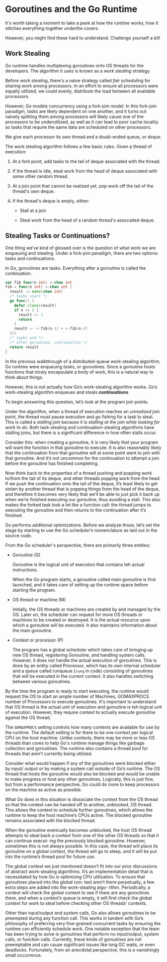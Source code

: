 # Goroutines and the Go Runtime

It's worth taking a moment to take a peek at how the runtime works, how it stitches everything together underthe covers.

However, you might find these hard to understand. Challenge yourself a bit!

## Work Stealing

Go runtime handles multiplexing goroutines onto OS threads for the developers. The algorithm it uses is known as a _work stealing_ strategy.

Before _work stealing_, there's a naive strategy called _fair scheduling_ for sharing work among processors. In an effort to ensure all processors were equally utilized, we could evenly, distribute the load between all available processors.

However, Go models concurrency using a fork-join model. In this fork-join paradigm, tasks are likely dependent on one another, and it turns out naively splitting them among processors will likely cause one of the processors to be underutilized, as well as it can lead to poor cache locality as tasks that require the same data are scheduled on other processors.

We give each processor its own thread and a doubl-ended queue, or _deque_.

The work stealing algorithm follows a few basic rules. Given a thread of execution:

1. At a fork point, add tasks to the tail of deque associated with the thread.

1. If the thread is idle, steal work from the head of deque associated with some other random thread.

1. At a join point that cannot be realized yet, pop work off the tail of the thread's own deque.

1. If the thread's deque is empty, either:

   - Stall at a join

   - Steal work from the head of a random thread's assocaited deque.

## Stealing Tasks or Continuations?

One thing we’ve kind of glossed over is the question of what work we are enqueuing and stealing. Under a fork-join paradigm, there are two options: tasks and continuations.

In Go, goroutines are tasks. Everything after a goroutine is called the continuation.

```go
var fib func(n int) <-chan int
fib = func(n int) <-chan int {
  result := make(chan int)
  /* tasks start */
  go func() {
    defer close(result)
    if n <= 2 {
      result <- 1
      return
    }
    result <- <-fib(n-1) + <-fib(n-2)
  }()
  /* tasks end */
  /* after goroutine, continuation */
  return result
}
```

In the previous walkthrough of a distributed-queue work-stealing algorithm, Go runtime were enqueuing _tasks_, or goroutines. Since a goroutine hosts functions that nicely encapsulate a body of work, this is a natural way to think about things.

However, this is not actually how Go’s work-stealing algorithm works. Go’s work-stealing algorithm enqueues and steals **_continuations_**.

To begin answering this question, let’s look at the program join points.

Under the algorithm, when a thread of execution reaches an _unrealized join point_, the thread must pause execution and go fishing for a task to steal. This is called a _stalling join_ because it is _stalling at the join while looking for work to do_. Both task-stealing and continuation-stealing algorithms have stalling joins, but there is a significant difference in how often stalls occur.

Consider this: when creating a goroutine, it is very likely that your program will want the function in that goroutine to execute. It is also reasonably likely that the continuation from that goroutine will at some point want to join with that goroutine. And it’s not uncommon for the continuation to attempt a join before the goroutine has finished completing.

Now think back to the properties of a thread pushing and popping work to/from the tail of its deque, and other threads popping work from the head. If we push the continuation onto the tail of the deque, it’s least likely to get stolen by another thread that is popping things from the head of the deque, and therefore it becomes very likely that we’ll be able to just pick it back up when we’re finished executing our goroutine, thus avoiding a stall. This also makes the forked task look a lot like a function call: the thread jumps to executing the goroutine and then returns to the continuation after it’s finished.

Go performs additional optimizations. Before we analyze those, let’s set the stage by starting to use the Go scheduler’s nomenclature as laid out in the source code.

From the Go scheduler's perspective, there are primarily three entities:

- Goroutine (G)

  Goroutine is the logical unit of execution that contains teh actual instructions.

  When the Go program starts, a goroutine called main goroutine is first launched, and it takes care of setting up the runtime space before starting the program.

- OS thread or machine (M)

  Initially, the OS threads or machines are created by and managed by the OS. Later on, the scheduler can request for more OS threads or machines to be created or destroyed. It is the actual resource upon which a goroutine will be executed. It also maintains information about the main goroutine.

- Context or processor (P)

  The program has a global scheduler which takes care of bringing up new OS thread, registering Goroutine, and handling system calls. However, it does not handle the actual execution of goroutines. This is done by an entity called Processor, which has its own internal scheduler and a queue called runqueue (`runq` in code) consisting of goroutines that will be executed in the current context. It also handles switching between various goroutines.

By the time the program is ready to start executing, the runtime would request the OS to start an ample number of Machines, GOMAXPROCS number of Processors to execute goroutines. It's important to understand that OS thread is the actual unit of execution and goroutine is teh logical unit of execution. However, they require context to actually execute goroutine against the OS thread.

The `GOMAXPROCS` setting controls how many contexts are available for use by the runtime. The default setting is for there to be one context per logical CPU on the host machine. Unlike contexts, there may be more or less OS threads than cores to help Go's runtime manage things like garbage collection and goroutines. The runtime also contains a thread pool for threads that aren't currently being utilized.

Consider what would happen if any of the goroutines were blocked either by input/ output or by making a system call outside of Go’s runtime. The OS thread that hosts the goroutine would also be blocked and would be unable to make progress or host any other goroutines. Logically, this is just fine, but from a performance perspective, Go could do more to keep processors on the machine as active as possible.

What Go does in this situation is dissociate the context from the OS thread so that the context can be handed off to another, unblocked, OS thread. This allows the context to schedule further goroutines, which allows the runtime to keep the host machine’s CPUs active. The blocked goroutine remains associated with the blocked thread.

When the goroutine eventually becomes unblocked, the host OS thread attempts to steal back a context from one of the other OS threads so that it can continue execut‐ ing the previously blocked goroutine. However, sometimes this is not always possible. In this case, the thread will place its goroutine on a global context, the thread will go to sleep, and it will be put into the runtime’s thread pool for future use.

The global context we just mentioned doesn’t fit into our prior discussions of abstract work-stealing algorithms. It’s an implementation detail that is necessitated by how Go is optimizing CPU utilization. To ensure that goroutines placed into the global con‐ text aren’t there perpetually, a few extra steps are added into the work-stealing algo‐ rithm. Periodically, a context will check the global context to see if there are any goroutines there, and when a context’s queue is empty, it will first check the global context for work to steal before checking other OS threads’ contexts.

Other than input/output and system calls, Go also allows goroutines to be preempted during any function call. This works in tandem with Go’s philosophy of preferring very fine-grained concurrent tasks by ensuring the runtime can efficiently schedule work. One notable exception that the team has been trying to solve is goroutines that perform no input/output, system calls, or function calls. Currently, these kinds of goroutines are not preemptable and can cause significant issues like long GC waits, or even deadlocks. Fortunately, from an anecdotal perspective, this is a vanishingly small occurrence.
